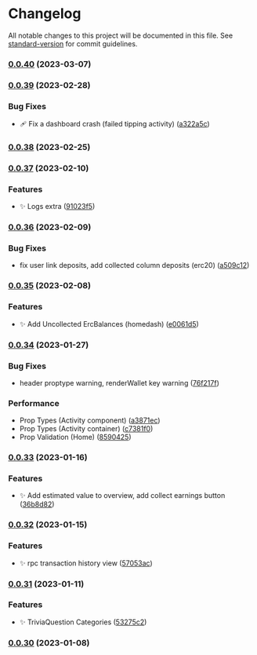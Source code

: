 # Changelog

All notable changes to this project will be documented in this file. See [standard-version](https://github.com/conventional-changelog/standard-version) for commit guidelines.

### [0.0.40](https://github.com/bobpepers/runes-tip-dashboard/compare/v0.0.39...v0.0.40) (2023-03-07)

### [0.0.39](https://github.com/bobpepers/runes-tip-dashboard/compare/v0.0.38...v0.0.39) (2023-02-28)


### Bug Fixes

* 🩹 Fix a dashboard crash (failed tipping activity) ([a322a5c](https://github.com/bobpepers/runes-tip-dashboard/commit/a322a5cc1bfa91f1be1fa5efe2e0eabeba8ae103))

### [0.0.38](https://github.com/bobpepers/runes-tip-dashboard/compare/v0.0.37...v0.0.38) (2023-02-25)

### [0.0.37](https://github.com/bobpepers/runes-tip-dashboard/compare/v0.0.36...v0.0.37) (2023-02-10)


### Features

* ✨ Logs extra ([91023f5](https://github.com/bobpepers/runes-tip-dashboard/commit/91023f5b538b6ff2f79c1bb749f33e9b08a99628))

### [0.0.36](https://github.com/bobpepers/runes-tip-dashboard/compare/v0.0.35...v0.0.36) (2023-02-09)


### Bug Fixes

* fix user link deposits, add collected column deposits (erc20) ([a509c12](https://github.com/bobpepers/runes-tip-dashboard/commit/a509c12bd354a902ab81bd33f4c0dcff4500a75b))

### [0.0.35](https://github.com/bobpepers/runes-tip-dashboard/compare/v0.0.34...v0.0.35) (2023-02-08)


### Features

* ✨ Add Uncollected ErcBalances (homedash) ([e0061d5](https://github.com/bobpepers/runes-tip-dashboard/commit/e0061d598bdf6b0dd06a3a81dc78e70d4518cb75))

### [0.0.34](https://github.com/bobpepers/runes-tip-dashboard/compare/v0.0.33...v0.0.34) (2023-01-27)


### Bug Fixes

* header proptype warning, renderWallet key warning ([76f217f](https://github.com/bobpepers/runes-tip-dashboard/commit/76f217fa1f27e4ba4948bd00127d03b14a17409a))


### Performance

* Prop Types (Activity component) ([a3871ec](https://github.com/bobpepers/runes-tip-dashboard/commit/a3871ec739bf35983f87aebf6d82dcdf3e4a928c))
* Prop Types (Activity container) ([c7381f0](https://github.com/bobpepers/runes-tip-dashboard/commit/c7381f0b66d2dfee85c5764ffbb5bbd2234fdd04))
* Prop Validation (Home) ([8590425](https://github.com/bobpepers/runes-tip-dashboard/commit/85904259d4c14c7bebe3ecb77868f9313a196e3f))

### [0.0.33](https://github.com/bobpepers/runes-tip-dashboard/compare/v0.0.32...v0.0.33) (2023-01-16)


### Features

* ✨ Add estimated value to overview, add collect earnings button ([36b8d82](https://github.com/bobpepers/runes-tip-dashboard/commit/36b8d8261850e8f3bcfd525be7188821bf884b59))

### [0.0.32](https://github.com/bobpepers/runes-tip-dashboard/compare/v0.0.31...v0.0.32) (2023-01-15)


### Features

* ✨ rpc transaction history view ([57053ac](https://github.com/bobpepers/runes-tip-dashboard/commit/57053acda58ee5883d80101df03e5496b2bd7e39))

### [0.0.31](https://github.com/bobpepers/runes-tip-dashboard/compare/v0.0.30...v0.0.31) (2023-01-11)


### Features

* ✨ TriviaQuestion Categories ([53275c2](https://github.com/bobpepers/runes-tip-dashboard/commit/53275c219d7ea41b131bffc425df6f621d67470f))

### [0.0.30](https://github.com/bobpepers/runes-tip-dashboard/compare/v0.0.29...v0.0.30) (2023-01-08)
